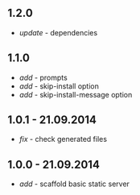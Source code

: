 ## 1.2.0

* _update_ - dependencies

## 1.1.0

* _add_ - prompts
* _add_ - skip-install option
* _add_ - skip-install-message option

## 1.0.1 - 21.09.2014

* _fix_ - check generated files

## 1.0.0 - 21.09.2014

* _add_ - scaffold basic static server
